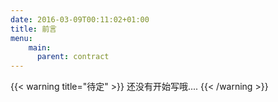 ```yaml
---
date: 2016-03-09T00:11:02+01:00
title: 前言 
menu:
    main:
      parent: contract
---
```

 

{{< warning title="待定" >}}
还没有开始写哦....
{{< /warning >}}


